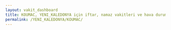 ```yaml
---
layout: vakit_dashboard
title: KOUMAC, YENI_KALEDONYA için iftar, namaz vakitleri ve hava durumu - ilçe/eyalet seç
permalink: /YENI_KALEDONYA/KOUMAC/
---
```


<script type="text/javascript">
  var GLOBAL_COUNTRY = 'YENI_KALEDONYA';
  var GLOBAL_CITY = 'KOUMAC';
  var GLOBAL_STATE = '';
  var lat = 72;
  var lon = 21;
</script>
